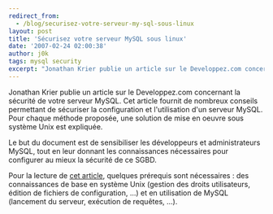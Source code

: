 ```yaml
---
redirect_from:
  - /blog/securisez-votre-serveur-my-sql-sous-linux
layout: post
title: 'Sécurisez votre serveur MySQL sous linux'
date: '2007-02-24 02:00:38'
author: j0k
tags: mysql security
excerpt: "Jonathan Krier publie un article sur le Developpez.com concernant la sécurité de votre serveur MySQL.     \nCet article fournit de nombreux conseils permettant de sécuriser la configuration et l'utilisation d'un serveur MySQL. Pour chaque méthode proposée, une solution de mise en oeuvre sous système Unix est expliquée.  \n  \nLe but du document est de      …"
---
```


Jonathan Krier publie un article sur le Developpez.com concernant la sécurité de votre serveur MySQL.
Cet article fournit de nombreux conseils permettant de sécuriser la configuration et l'utilisation d'un serveur MySQL. Pour chaque méthode proposée, une solution de mise en oeuvre sous système Unix est expliquée.

Le but du document est de sensibiliser les développeurs et administrateurs MySQL, tout en leur donnant les connaissances nécessaires pour configurer au mieux la sécurité de ce SGBD.

Pour la lecture de [cet article](http://krierjon.developpez.com/mysql/securiser/), quelques prérequis sont nécessaires : des connaissances de base en système Unix (gestion des droits utilisateurs, édition de fichiers de configuration, ...) et en utilisation de MySQL (lancement du serveur, exécution de requêtes, ...).
